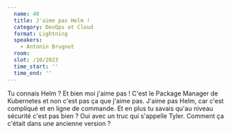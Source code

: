 ```yaml
---
  name: 40
  title: J'aime pas Helm !
  category: DevOps et Cloud
  format: Lightning
  speakers: 
    - Antonin Brugnot
  room: 
  slot: /10/2023
  time_start: ''
  time_end: ''
---
```

Tu connais Helm ? Et bien moi j'aime pas !
C'est le Package Manager de Kubernetes et non c'est pas ça que j'aime pas.
J'aime pas Helm, car c'est compliqué et en ligne de commande.
Et en plus tu savais qu'au niveau sécurité c'est pas bien ? Oui avec un truc qui s'appelle Tyler.
Comment ça c'était dans une ancienne version ?

